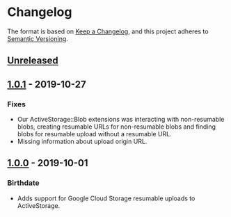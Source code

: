 # Changelog

The format is based on [Keep a Changelog](https://keepachangelog.com/en/1.0.0/),
and this project adheres to [Semantic Versioning](https://semver.org/spec/v2.0.0.html).

## [Unreleased]

## [1.0.1] - 2019-10-27
### Fixes
- Our ActiveStorage::Blob extensions was interacting with non-resumable blobs, creating resumable URLs for non-resumable
  blobs and finding blobs for resumable upload without a resumable URL.
- Missing information about upload origin URL.

## [1.0.0] - 2019-10-01
### Birthdate
- Adds support for Google Cloud Storage resumable uploads to ActiveStorage.

[Unreleased]: https://github.com/fnix/activestorage-resumable/compare/v1.0.1...HEAD
[1.0.1]: https://github.com/fnix/activestorage-resumable/compare/v1.0.0...v1.0.1
[1.0.0]: https://github.com/fnix/activestorage-resumable/compare/ba4fc7ce0ad5ac51ebe11512d694ebd2db33124d...v1.0.0
